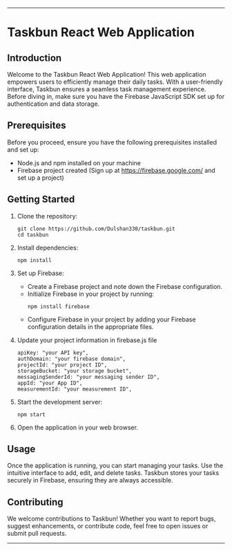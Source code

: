 
---

# Taskbun React Web Application

## Introduction

Welcome to the Taskbun React Web Application! This web application empowers users to efficiently manage their daily tasks. With a user-friendly interface, Taskbun ensures a seamless task management experience. Before diving in, make sure you have the Firebase JavaScript SDK set up for authentication and data storage.

## Prerequisites

Before you proceed, ensure you have the following prerequisites installed and set up:

- Node.js and npm installed on your machine
- Firebase project created (Sign up at https://firebase.google.com/ and set up a project)

## Getting Started

1. Clone the repository:

   ```
   git clone https://github.com/Dulshan330/taskbun.git
   cd taskbun
   ```

2. Install dependencies:

   ```
   npm install
   ```

3. Set up Firebase:

   - Create a Firebase project and note down the Firebase configuration.
   - Initialize Firebase in your project by running:
     ```
     npm install firebase
     ```
   - Configure Firebase in your project by adding your Firebase configuration details in the appropriate files.

4. Update your project information in firebase.js file

   ```
   apiKey: "your API key",
   authDomain: "your firebase domain",
   projectId: "your project ID",
   storageBucket: "your storage bucket",
   messagingSenderId: "your messaging sender ID",
   appId: "your App ID",
   measurementId: "your measurement ID",
   ```

6. Start the development server:

   ```
   npm start
   ```

7. Open the application in your web browser.

## Usage

Once the application is running, you can start managing your tasks. Use the intuitive interface to add, edit, and delete tasks. Taskbun stores your tasks securely in Firebase, ensuring they are always accessible.

## Contributing

We welcome contributions to Taskbun! Whether you want to report bugs, suggest enhancements, or contribute code, feel free to open issues or submit pull requests.

---

